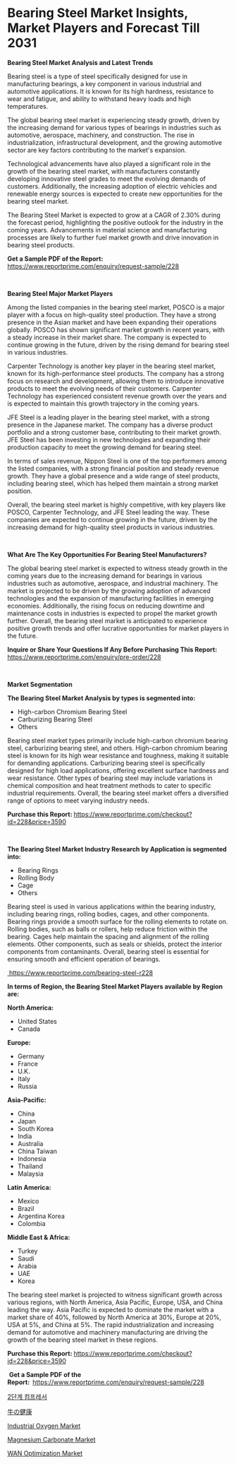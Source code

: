 <p><h1>Bearing Steel Market Insights, Market Players and Forecast Till 2031</h1></p><p><strong>Bearing Steel Market Analysis and Latest Trends</strong></p>
<p><p>Bearing steel is a type of steel specifically designed for use in manufacturing bearings, a key component in various industrial and automotive applications. It is known for its high hardness, resistance to wear and fatigue, and ability to withstand heavy loads and high temperatures.</p><p>The global bearing steel market is experiencing steady growth, driven by the increasing demand for various types of bearings in industries such as automotive, aerospace, machinery, and construction. The rise in industrialization, infrastructural development, and the growing automotive sector are key factors contributing to the market's expansion.</p><p>Technological advancements have also played a significant role in the growth of the bearing steel market, with manufacturers constantly developing innovative steel grades to meet the evolving demands of customers. Additionally, the increasing adoption of electric vehicles and renewable energy sources is expected to create new opportunities for the bearing steel market.</p><p>The Bearing Steel Market is expected to grow at a CAGR of 2.30% during the forecast period, highlighting the positive outlook for the industry in the coming years. Advancements in material science and manufacturing processes are likely to further fuel market growth and drive innovation in bearing steel products.</p></p>
<p><strong>Get a Sample PDF of the Report:&nbsp;</strong> <a href="https://www.reportprime.com/enquiry/request-sample/228">https://www.reportprime.com/enquiry/request-sample/228</a></p>
<p>&nbsp;</p>
<p><strong>Bearing Steel Major Market Players</strong></p>
<p><p>Among the listed companies in the bearing steel market, POSCO is a major player with a focus on high-quality steel production. They have a strong presence in the Asian market and have been expanding their operations globally. POSCO has shown significant market growth in recent years, with a steady increase in their market share. The company is expected to continue growing in the future, driven by the rising demand for bearing steel in various industries.</p><p>Carpenter Technology is another key player in the bearing steel market, known for its high-performance steel products. The company has a strong focus on research and development, allowing them to introduce innovative products to meet the evolving needs of their customers. Carpenter Technology has experienced consistent revenue growth over the years and is expected to maintain this growth trajectory in the coming years.</p><p>JFE Steel is a leading player in the bearing steel market, with a strong presence in the Japanese market. The company has a diverse product portfolio and a strong customer base, contributing to their market growth. JFE Steel has been investing in new technologies and expanding their production capacity to meet the growing demand for bearing steel.</p><p>In terms of sales revenue, Nippon Steel is one of the top performers among the listed companies, with a strong financial position and steady revenue growth. They have a global presence and a wide range of steel products, including bearing steel, which has helped them maintain a strong market position.</p><p>Overall, the bearing steel market is highly competitive, with key players like POSCO, Carpenter Technology, and JFE Steel leading the way. These companies are expected to continue growing in the future, driven by the increasing demand for high-quality steel products in various industries.</p></p>
<p>&nbsp;</p>
<p><strong>What Are The Key Opportunities For Bearing Steel Manufacturers?</strong></p>
<p><p>The global bearing steel market is expected to witness steady growth in the coming years due to the increasing demand for bearings in various industries such as automotive, aerospace, and industrial machinery. The market is projected to be driven by the growing adoption of advanced technologies and the expansion of manufacturing facilities in emerging economies. Additionally, the rising focus on reducing downtime and maintenance costs in industries is expected to propel the market growth further. Overall, the bearing steel market is anticipated to experience positive growth trends and offer lucrative opportunities for market players in the future.</p></p>
<p><strong>Inquire or Share Your Questions If Any Before Purchasing This Report:</strong> <a href="https://www.reportprime.com/enquiry/pre-order/228">https://www.reportprime.com/enquiry/pre-order/228</a></p>
<p>&nbsp;</p>
<p><strong>Market Segmentation</strong></p>
<p><strong>The Bearing Steel Market Analysis by types is segmented into:</strong></p>
<p><ul><li>High-carbon Chromium Bearing Steel</li><li>Carburizing Bearing Steel</li><li>Others</li></ul></p>
<p><p>Bearing steel market types primarily include high-carbon chromium bearing steel, carburizing bearing steel, and others. High-carbon chromium bearing steel is known for its high wear resistance and toughness, making it suitable for demanding applications. Carburizing bearing steel is specifically designed for high load applications, offering excellent surface hardness and wear resistance. Other types of bearing steel may include variations in chemical composition and heat treatment methods to cater to specific industrial requirements. Overall, the bearing steel market offers a diversified range of options to meet varying industry needs.</p></p>
<p><strong>Purchase this Report:&nbsp;</strong><a href="https://www.reportprime.com/checkout?id=228&price=3590">https://www.reportprime.com/checkout?id=228&price=3590</a></p>
<p>&nbsp;</p>
<p><strong>The Bearing Steel Market Industry Research by Application is segmented into:</strong></p>
<p><ul><li>Bearing Rings</li><li>Rolling Body</li><li>Cage</li><li>Others</li></ul></p>
<p><p>Bearing steel is used in various applications within the bearing industry, including bearing rings, rolling bodies, cages, and other components. Bearing rings provide a smooth surface for the rolling elements to rotate on. Rolling bodies, such as balls or rollers, help reduce friction within the bearing. Cages help maintain the spacing and alignment of the rolling elements. Other components, such as seals or shields, protect the interior components from contaminants. Overall, bearing steel is essential for ensuring smooth and efficient operation of bearings.</p></p>
<p><a href="https://www.reportprime.com/bearing-steel-r228">&nbsp;https://www.reportprime.com/bearing-steel-r228</a></p>
<p><strong>In terms of Region, the Bearing Steel Market Players available by Region are:</strong></p>
<p>
    <p> <strong> North America: </strong>
        <ul>
            <li>United States</li>
            <li>Canada</li>
        </ul>
        </p> 
    <p> <strong> Europe: </strong>
        <ul>
            <li>Germany</li>
            <li>France</li>
            <li>U.K.</li>
            <li>Italy</li>
            <li>Russia</li>
        </ul>
        </p> 
    <p> <strong> Asia-Pacific: </strong>
        <ul>
            <li>China</li>
            <li>Japan</li>
            <li>South Korea</li>
            <li>India</li>
            <li>Australia</li>
            <li>China Taiwan</li>
            <li>Indonesia</li>
            <li>Thailand</li>
            <li>Malaysia</li>
        </ul>
        </p> 
    <p> <strong> Latin America: </strong>
        <ul>
            <li>Mexico</li>
            <li>Brazil</li>
            <li>Argentina Korea</li>
            <li>Colombia</li>
        </ul>
        </p> 
    <p> <strong> Middle East & Africa: </strong>
        <ul>
            <li>Turkey</li>
            <li>Saudi</li>
            <li>Arabia</li>
            <li>UAE</li>
            <li>Korea</li>
        </ul>
    </p>
    </p>
<p><p>The bearing steel market is projected to witness significant growth across various regions, with North America, Asia Pacific, Europe, USA, and China leading the way. Asia Pacific is expected to dominate the market with a market share of 40%, followed by North America at 30%, Europe at 20%, USA at 5%, and China at 5%. The rapid industrialization and increasing demand for automotive and machinery manufacturing are driving the growth of the bearing steel market in these regions.</p></p>
<p><strong>Purchase this Report: </strong><a href="https://www.reportprime.com/checkout?id=228&price=3590">https://www.reportprime.com/checkout?id=228&price=3590</a></p>
<p>&nbsp;<strong>Get a Sample PDF of the Report:&nbsp;&nbsp;</strong><a href="https://www.reportprime.com/enquiry/request-sample/228">https://www.reportprime.com/enquiry/request-sample/228</a></p>
<p><strong></strong></p>
<p><p><a href="https://medium.com/@sandubujor71/2024%EB%85%84%EB%B6%80%ED%84%B0-2031%EB%85%84%EA%B9%8C%EC%A7%80-4-1-cagr%EB%A1%9C-%ED%99%95%EC%9E%A5%EB%90%98%EA%B3%A0-%EC%9E%88%EB%8A%94-2%EB%8B%A8-%EC%95%95%EC%B6%95%EA%B8%B0-%EC%8B%9C%EC%9E%A5-%EA%B7%9C%EB%AA%A8%EC%97%90-%EB%8C%80%ED%95%9C-%ED%86%B5%EC%B0%B0%EB%A0%A5-2e43f39c3566">2단계 컴프레서</a></p><p><a href="https://medium.com/@dixiegrimes2023/%E7%89%9B%E3%81%AE%E5%81%A5%E5%BA%B7%E5%B8%82%E5%A0%B4%E5%B1%95%E6%9C%9B-%E5%AE%8C%E5%85%A8%E3%81%AA%E7%94%A3%E6%A5%AD%E5%88%86%E6%9E%90-2024%E5%B9%B4%E3%81%8B%E3%82%892031%E5%B9%B4-ed62a5d8699b">牛の健康</a></p><p><a href="https://github.com/nicoletavirag/Market-Research-Report-List-4/blob/main/industrial-oxygen-market.md">Industrial Oxygen Market</a></p><p><a href="https://github.com/mauripalmi/Market-Research-Report-List-4/blob/main/magnesium-carbonate-market.md">Magnesium Carbonate Market</a></p><p><a href="https://www.linkedin.com/pulse/wan-optimization-market-size-growth-trends-statistics-amp-zzzbe">WAN Optimization Market</a></p></p>